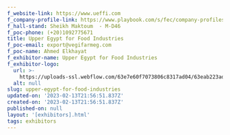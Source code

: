 ```yaml
---
f_website-link: https://www.ueffi.com
f_company-profile-link: https://www.playbook.com/s/fec/company-profiles
f_hall-stand: Sheikh Maktoum  - M-D46
f_poc-phone: (+20)1092775671
title: Upper Egypt for Food Industries
f_poc-email: export@vegifarmeg.com
f_poc-name: Ahmed Elkhayat
f_exhibitor-name: Upper Egypt for Food Industries
f_exhibitor-logo:
  url: >-
    https://uploads-ssl.webflow.com/63e7e60f7073806c8317ad04/63eab223adb59e41f05febc2_MTYzMA.jpeg
  alt: null
slug: upper-egypt-for-food-industries
updated-on: '2023-02-13T21:56:51.837Z'
created-on: '2023-02-13T21:56:51.837Z'
published-on: null
layout: '[exhibitors].html'
tags: exhibitors
---
```



